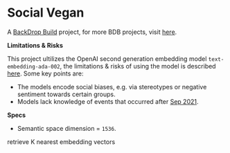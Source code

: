 # Social Vegan

A [BackDrop Build](http://backdropbuild.com) project, for more BDB projects, visit [here](https://backdropbuild.com/v2/directory).

**Limitations & Risks**

This project ultilizes the OpenAI second generation embedding model `text-embedding-ada-002`, the limitations & risks of using the model is described [here](https://platform.openai.com/docs/guides/embeddings/limitations-risks). Some key points are:
- The models encode social biases, e.g. via stereotypes or negative sentiment towards certain groups.
- Models lack knowledge of events that occurred after [Sep 2021](https://platform.openai.com/docs/guides/embeddings/what-are-embeddings?lang=python).

**Specs**
- Semantic space dimension = `1536`.

retrieve K nearest embedding vectors

